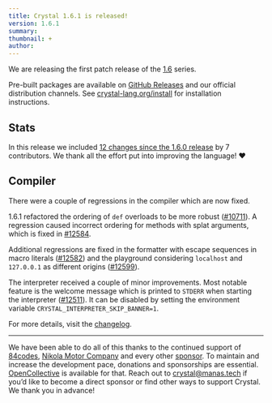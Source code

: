 ```yaml
---
title: Crystal 1.6.1 is released!
version: 1.6.1
summary:
thumbnail: +
author:
---
```


We are releasing the first patch release of the [1.6](/2022/10/06/1.6.0-released/) series.

Pre-built packages are available on [GitHub Releases](https://github.com/crystal-lang/crystal/releases/tag/1.6.1) and our official distribution channels.
See [crystal-lang.org/install](https://crystal-lang.org/install/) for installation instructions.

## Stats

In this release we included [12 changes since the 1.6.0 release](https://github.com/crystal-lang/crystal/pulls?q=is%3Apr+milestone%3A1.6.1) by 7 contributors. We thank all the effort put into improving the language! ❤️

## Compiler

There were a couple of regressions in the compiler which are now fixed.

1.6.1 refactored the ordering of `def` overloads to be more robust ([#10711](https://github.com/crystal-lang/crystal/pull/10711)). A regression caused incorrect ordering for methods with splat arguments, which is fixed in [#12584](https://github.com/crystal-lang/crystal/pull/12584).

Additional regressions are fixed in the formatter with escape sequences in macro literals ([#12582](https://github.com/crystal-lang/crystal/pull/12582)) and the playground considering `localhost` and `127.0.0.1` as different origins ([#12599](https://github.com/crystal-lang/crystal/pull/12599)).

The interpreter received a couple of minor improvements. Most notable feature is the welcome message which is printed to `STDERR` when starting the interpreter ([#12511](https://github.com/crystal-lang/crystal/pull/12511)). It can be disabled by setting the environment variable `CRYSTAL_INTERPRETER_SKIP_BANNER=1`.

For more details, visit the [changelog](https://github.com/crystal-lang/crystal/releases/tag/1.6.0).

---

We have been able to do all of this thanks to the continued support of [84codes](https://www.84codes.com/), [Nikola Motor Company](https://nikolamotor.com/) and every other [sponsor](/sponsors). To maintain and increase the development pace, donations and sponsorships are essential. [OpenCollective](https://opencollective.com/crystal-lang) is available for that. Reach out to [crystal@manas.tech](mailto:crystal@manas.tech) if you’d like to become a direct sponsor or find other ways to support Crystal. We thank you in advance!
